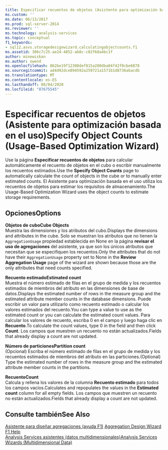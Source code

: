 ```yaml
---
title: Especificar recuentos de objetos (Asistente para optimización basada en el uso) | Microsoft Docs
ms.custom: ''
ms.date: 06/13/2017
ms.prod: sql-server-2014
ms.reviewer: ''
ms.technology: analysis-services
ms.topic: conceptual
f1_keywords:
- sql12.asvs.storagedesignwizard.calculatingobjectcounts.f1
ms.assetid: 306c7c25-ae24-4852-ab8c-c82f68a4bc1f
author: minewiskan
ms.author: owend
ms.openlocfilehash: 862be19f12308def815a280dba04f42f0cbe6878
ms.sourcegitcommit: ad4d92dce894592a259721a1571b1d8736abacdb
ms.translationtype: MT
ms.contentlocale: es-ES
ms.lasthandoff: 08/04/2020
ms.locfileid: "87675545"
---
```

# <a name="specify-object-counts-usage-based-optimization-wizard"></a><span data-ttu-id="8d111-102">Especificar recuentos de objetos (Asistente para optimización basada en el uso)</span><span class="sxs-lookup"><span data-stu-id="8d111-102">Specify Object Counts (Usage-Based Optimization Wizard)</span></span>
  <span data-ttu-id="8d111-103">Use la página **Especificar recuentos de objetos** para calcular automáticamente el recuento de objetos en el cubo o escribir manualmente los recuentos estimados.</span><span class="sxs-lookup"><span data-stu-id="8d111-103">Use the **Specify Object Counts** page to automatically calculate the count of objects in the cube or to manually enter estimated counts.</span></span> <span data-ttu-id="8d111-104">El Asistente para optimización basada en el uso utiliza los recuentos de objetos para estimar los requisitos de almacenamiento.</span><span class="sxs-lookup"><span data-stu-id="8d111-104">The Usage-Based Optimization Wizard uses the object counts to estimate storage requirements.</span></span>  
  
## <a name="options"></a><span data-ttu-id="8d111-105">Opciones</span><span class="sxs-lookup"><span data-stu-id="8d111-105">Options</span></span>  
 <span data-ttu-id="8d111-106">**Objetos de cubo**</span><span class="sxs-lookup"><span data-stu-id="8d111-106">**Cube Objects**</span></span>  
 <span data-ttu-id="8d111-107">Muestra las dimensiones y los atributos del cubo.</span><span class="sxs-lookup"><span data-stu-id="8d111-107">Displays the dimensions and attributes in the cube.</span></span> <span data-ttu-id="8d111-108">Solo se muestran los atributos que no tienen la `AggregationUsage` propiedad establecida en None en la página **revisar el uso de agregaciones** del asistente, ya que son los únicos atributos que necesitan que se especifiquen los recuentos.</span><span class="sxs-lookup"><span data-stu-id="8d111-108">Only the attributes that do not have their `AggregationUsage` property set to None in the **Review Aggregation Usage** page of the wizard are shown because those are the only attributes that need counts specified.</span></span>  
  
 <span data-ttu-id="8d111-109">**Recuento estimado**</span><span class="sxs-lookup"><span data-stu-id="8d111-109">**Estimated count**</span></span>  
 <span data-ttu-id="8d111-110">Muestra el número estimado de filas en el grupo de medida y los recuentos estimados de miembros del atributo en las dimensiones de base de datos.</span><span class="sxs-lookup"><span data-stu-id="8d111-110">Displays the estimated number of rows in the measure group and the estimated attribute member counts in the database dimensions.</span></span> <span data-ttu-id="8d111-111">Puede escribir un valor para utilizarlo como recuento estimado o calcular los valores estimados del recuento.</span><span class="sxs-lookup"><span data-stu-id="8d111-111">You can type a value to use as the estimated count or you can calculate the estimated count values.</span></span> <span data-ttu-id="8d111-112">Para calcular los valores de recuento, escriba 0 en el campo y luego haga clic en **Recuento**.</span><span class="sxs-lookup"><span data-stu-id="8d111-112">To calculate the count values, type 0 in the field and then click **Count**.</span></span> <span data-ttu-id="8d111-113">Los campos que muestren un recuento no están actualizados.</span><span class="sxs-lookup"><span data-stu-id="8d111-113">Fields that already display a count are not updated.</span></span>  
  
 <span data-ttu-id="8d111-114">**Número de particiones**</span><span class="sxs-lookup"><span data-stu-id="8d111-114">**Partition count**</span></span>  
 <span data-ttu-id="8d111-115">(Opcional) Escriba el número estimado de filas en el grupo de medida y los recuentos estimados de miembros del atributo en las particiones.</span><span class="sxs-lookup"><span data-stu-id="8d111-115">(Optional) Type the estimated number of rows in the measure group and the estimated attribute member counts in the partitions.</span></span>  
  
 <span data-ttu-id="8d111-116">**Recuento**</span><span class="sxs-lookup"><span data-stu-id="8d111-116">**Count**</span></span>  
 <span data-ttu-id="8d111-117">Calcula y rellena los valores de la columna **Recuento estimado** para todos los campos vacíos.</span><span class="sxs-lookup"><span data-stu-id="8d111-117">Calculates and repopulates the values in the **Estimated count** column for all empty fields.</span></span> <span data-ttu-id="8d111-118">Los campos que muestren un recuento no están actualizados.</span><span class="sxs-lookup"><span data-stu-id="8d111-118">Fields that already display a count are not updated.</span></span>  
  
## <a name="see-also"></a><span data-ttu-id="8d111-119">Consulte también</span><span class="sxs-lookup"><span data-stu-id="8d111-119">See Also</span></span>  
 <span data-ttu-id="8d111-120">[Asistente para diseñar agregaciones (ayuda F1)](aggregation-design-wizard-f1-help.md) </span><span class="sxs-lookup"><span data-stu-id="8d111-120">[Aggregation Design Wizard F1 Help](aggregation-design-wizard-f1-help.md) </span></span>  
 [<span data-ttu-id="8d111-121">Analysis Services asistentes &#40;datos multidimensionales&#41;</span><span class="sxs-lookup"><span data-stu-id="8d111-121">Analysis Services Wizards &#40;Multidimensional Data&#41;</span></span>](analysis-services-wizards-multidimensional-data.md)  
  
  
